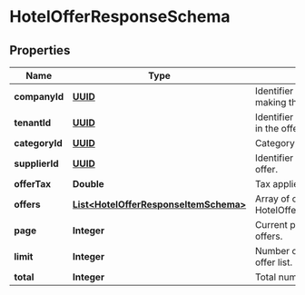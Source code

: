 # HotelOfferResponseSchema

## Properties
Name | Type | Description | Notes
------------ | ------------- | ------------- | -------------
**companyId** | [**UUID**](UUID.md) | Identifier for the company making the offer. |  [optional]
**tenantId** | [**UUID**](UUID.md) | Identifier for the tenant involved in the offer. |  [optional]
**categoryId** | [**UUID**](UUID.md) | Category identifier for the offer. |  [optional]
**supplierId** | [**UUID**](UUID.md) | Identifier for the supplier of the offer. |  [optional]
**offerTax** | **Double** | Tax applied to the offer price. |  [optional]
**offers** | [**List&lt;HotelOfferResponseItemSchema&gt;**](HotelOfferResponseItemSchema.md) | Array of offers detailed in the HotelOfferResponseItemSchema. |  [optional]
**page** | **Integer** | Current page in the pagination of offers. |  [optional]
**limit** | **Integer** | Number of items per page in the offer list. |  [optional]
**total** | **Integer** | Total number of offers available. |  [optional]
